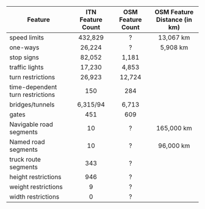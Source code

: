| Feature | ITN Feature Count | OSM Feature Count | OSM Feature Distance (in km) |
|----------|:------------------:|:------------------:|:------------------:|
|speed limits|432,829|?|13,067 km
|one-ways|26,224|?|5,908 km
|stop signs|82,052|1,181
|traffic lights|17,230|4,853
|turn restrictions|26,923|12,724
|time-dependent turn restrictions|150|284
|bridges/tunnels|6,315/94|6,713
|gates|451|609
|Navigable road segments|10|?|165,000 km
|Named road segments|10|?|96,000 km
|truck route segments|343|?
|height restrictions|946|?
|weight restrictions|9|?
|width restrictions|0|?
